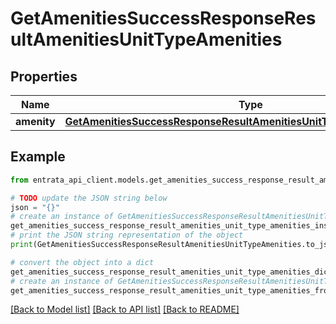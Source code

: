 # GetAmenitiesSuccessResponseResultAmenitiesUnitTypeAmenities


## Properties

Name | Type | Description | Notes
------------ | ------------- | ------------- | -------------
**amenity** | [**GetAmenitiesSuccessResponseResultAmenitiesUnitTypeAmenitiesAmenity**](GetAmenitiesSuccessResponseResultAmenitiesUnitTypeAmenitiesAmenity.md) |  | 

## Example

```python
from entrata_api_client.models.get_amenities_success_response_result_amenities_unit_type_amenities import GetAmenitiesSuccessResponseResultAmenitiesUnitTypeAmenities

# TODO update the JSON string below
json = "{}"
# create an instance of GetAmenitiesSuccessResponseResultAmenitiesUnitTypeAmenities from a JSON string
get_amenities_success_response_result_amenities_unit_type_amenities_instance = GetAmenitiesSuccessResponseResultAmenitiesUnitTypeAmenities.from_json(json)
# print the JSON string representation of the object
print(GetAmenitiesSuccessResponseResultAmenitiesUnitTypeAmenities.to_json())

# convert the object into a dict
get_amenities_success_response_result_amenities_unit_type_amenities_dict = get_amenities_success_response_result_amenities_unit_type_amenities_instance.to_dict()
# create an instance of GetAmenitiesSuccessResponseResultAmenitiesUnitTypeAmenities from a dict
get_amenities_success_response_result_amenities_unit_type_amenities_from_dict = GetAmenitiesSuccessResponseResultAmenitiesUnitTypeAmenities.from_dict(get_amenities_success_response_result_amenities_unit_type_amenities_dict)
```
[[Back to Model list]](../README.md#documentation-for-models) [[Back to API list]](../README.md#documentation-for-api-endpoints) [[Back to README]](../README.md)


